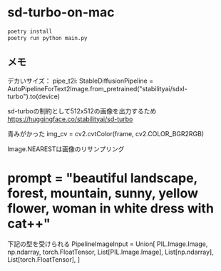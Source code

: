# sd-turbo-on-mac

```sh
poetry install
poetry run python main.py
```

## メモ

デカいサイズ：
pipe_t2i: StableDiffusionPipeline = AutoPipelineForText2Image.from_pretrained("stabilityai/sdxl-turbo").to(device)

sd-turboの制約として512x512の画像を出力するため
https://huggingface.co/stabilityai/sd-turbo 

青みがかった
img_cv = cv2.cvtColor(frame, cv2.COLOR_BGR2RGB)

Image.NEARESTは画像のリサンプリング

# prompt = "beautiful landscape, forest, mountain, sunny, yellow flower, woman in white dress with cat++"

下記の型を受けられる
PipelineImageInput = Union[
    PIL.Image.Image,
    np.ndarray,
    torch.FloatTensor,
    List[PIL.Image.Image],
    List[np.ndarray],
    List[torch.FloatTensor],
]
